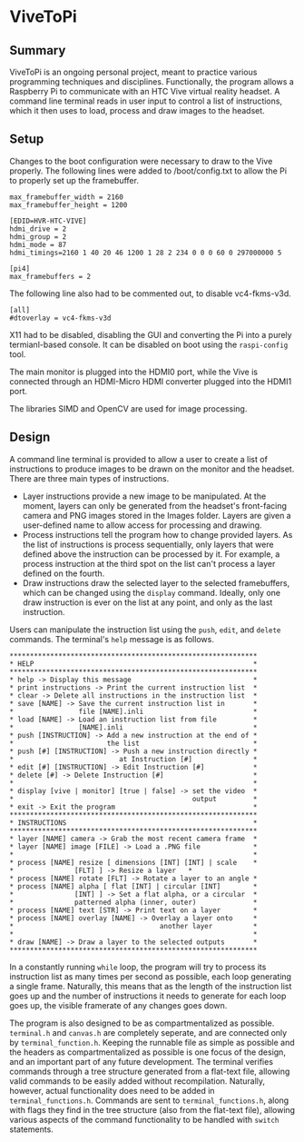 # ViveToPi

## Summary

ViveToPi is an ongoing personal project, meant to practice various programming techniques and disciplines. Functionally, the program allows a Raspberry Pi to communicate with an HTC Vive virtual reality headset. A command line terminal reads in user input to control a list of instructions, which it then uses to load, process and draw images to the headset.

## Setup

Changes to the boot configuration were necessary to draw to the Vive properly. The following lines were added to /boot/config.txt to allow the Pi to properly set up the framebuffer.

```
max_framebuffer_width = 2160
max_framebuffer_height = 1200

[EDID=HVR-HTC-VIVE]
hdmi_drive = 2
hdmi_group = 2
hdmi_mode = 87
hdmi_timings=2160 1 40 20 46 1200 1 28 2 234 0 0 0 60 0 297000000 5

[pi4]
max_framebuffers = 2
```

The following line also had to be commented out, to disable vc4-fkms-v3d.

```
[all]
#dtoverlay = vc4-fkms-v3d
```

X11 had to be disabled, disabling the GUI and converting the Pi into a purely termianl-based console. It can be disabled on boot using the `raspi-config` tool.

The main monitor is plugged into the HDMI0 port, while the Vive is connected through an HDMI-Micro HDMI converter plugged into the HDMI1 port.

The libraries SIMD and OpenCV are used for image processing.

## Design

A command line terminal is provided to allow a user to create a list of instructions to produce images to be drawn on the monitor and the headset. There are three main types of instructions.

- Layer instructions provide a new image to be manipulated. At the moment, layers can only be generated from the headset's front-facing camera and PNG images stored in the Images folder. Layers are given a user-defined name to allow access for processing and drawing.
- Process instructions tell the program how to change provided layers. As the list of instructions is process sequentially, only layers that were defined above the instruction can be processed by it. For example, a process instruction at the third spot on the list can't process a layer defined on the fourth.
- Draw instructions draw the selected layer to the selected framebuffers, which can be changed using the `display` command. Ideally, only one draw instruction is ever on the list at any point, and only as the last instruction.

Users can manipulate the instruction list using the `push`, `edit`, and `delete` commands. The terminal's `help` message is as follows.

```
*************************************************************
* HELP                                                      *
*************************************************************
* help -> Display this message                              *
* print instructions -> Print the current instruction list  *
* clear -> Delete all instructions in the instruction list  *
* save [NAME] -> Save the current instruction list in       *
*                file [NAME].inli                           *
* load [NAME] -> Load an instruction list from file         *
*                [NAME].inli                                *
* push [INSTRUCTION] -> Add a new instruction at the end of *
*                       the list                            *
* push [#] [INSTRUCTION] -> Push a new instruction directly *
*                          at Instruction [#]               *
* edit [#] [INSTRUCTION] -> Edit Instruction [#]            *
* delete [#] -> Delete Instruction [#]                      *
*                                                           *
* display [vive | monitor] [true | false] -> set the video  *
*                                            output         *
* exit -> Exit the program                                  *
*************************************************************
* INSTRUCTIONS                                              *
*************************************************************
* layer [NAME] camera -> Grab the most recent camera frame  *
* layer [NAME] image [FILE] -> Load a .PNG file             *
*                                                           *
* process [NAME] resize [ dimensions [INT] [INT] | scale    *
*				[FLT] ] -> Resize a layer   *
* process [NAME] rotate [FLT] -> Rotate a layer to an angle *
* process [NAME] alpha [ flat [INT] | circular [INT]        *
*               [INT] ] -> Set a flat alpha, or a circular  *
*               patterned alpha (inner, outer)              *
* process [NAME] text [STR] -> Print text on a layer        *
* process [NAME] overlay [NAME] -> Overlay a layer onto     *
*                                    another layer          *
*                                                           *
* draw [NAME] -> Draw a layer to the selected outputs       *
*************************************************************
```

In a constantly running `while` loop, the program will try to process its instruction list as many times per second as possible, each loop generating a single frame. Naturally, this means that as the length of the instruction list goes up and the number of instructions it needs to generate for each loop goes up, the visible framerate of any changes goes down.

The program is also designed to be as compartmentalized as possible. `terminal.h` and `canvas.h` are completely seperate, and are connected only by `terminal_function.h`. Keeping the runnable file as simple as possible and the headers as compartmentalized as possible is one focus of the design, and an important part of any future development.
The terminal verifies commands through a tree structure generated from a flat-text file, allowing valid commands to be easily added without recompilation. Naturally, however, actual functionality does need to be added in `terminal_functions.h`. Commands are sent to `terminal_functions.h`, along with flags they find in the tree structure (also from the flat-text file), allowing various aspects of the command functionality to be handled with `switch` statements.



